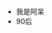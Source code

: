 - 我是阿呆
- 90后

<!---
utopia09/utopia09 is a ✨ special ✨ repository because its `README.md` (this file) appears on your GitHub profile.
You can click the Preview link to take a look at your changes.
--->
